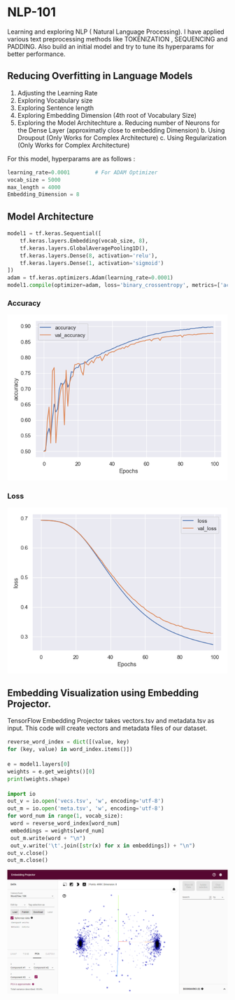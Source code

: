 # NLP-101

Learning and exploring NLP ( Natural Language Processing).
I have applied various text preprocessing methods like TOKENIZATION , SEQUENCING and PADDING.
Also build an initial model and try to tune its hyperparams for better performance.

## Reducing Overfitting in Language Models
1. Adjusting the Learning Rate
2. Exploring Vocabulary size
3. Exploring Sentence length
4. Exploring Embedding Dimension (4th root of Vocabulary Size)
5. Exploring the Model Architechture
    a. Reducing number of Neurons for the Dense Layer (approximatly close to embedding Dimension)
    b. Using Droupout           (Only Works for Complex Architecture)
    c. Using Regularization     (Only Works for Complex Architecture)

For this model, hyperparams are as follows :
```python
learning_rate=0.0001        # For ADAM Optimizer
vocab_size = 5000
max_length = 4000
Embedding_Dimension = 8
```

## Model Architecture
```python
model1 = tf.keras.Sequential([
    tf.keras.layers.Embedding(vocab_size, 8),
    tf.keras.layers.GlobalAveragePooling1D(),
    tf.keras.layers.Dense(8, activation='relu'),
    tf.keras.layers.Dense(1, activation='sigmoid')
])
adam = tf.keras.optimizers.Adam(learning_rate=0.0001)
model1.compile(optimizer=adam, loss='binary_crossentropy', metrics=['accuracy'])
```

### Accuracy
![Accuracy](/Model_Evaluation_Viz/accuracy.png)

### Loss
![Loss](/Model_Evaluation_Viz/loss.png)

## Embedding Visualization using Embedding Projector.
TensorFlow Embedding Projector takes vectors.tsv and metadata.tsv as input.
This code will create vectors and metadata files of our dataset.

```python
reverse_word_index = dict([(value, key)
for (key, value) in word_index.items()])

e = model1.layers[0]
weights = e.get_weights()[0]
print(weights.shape)

import io
out_v = io.open('vecs.tsv', 'w', encoding='utf-8')
out_m = io.open('meta.tsv', 'w', encoding='utf-8')
for word_num in range(1, vocab_size):
 word = reverse_word_index[word_num]
 embeddings = weights[word_num]
 out_m.write(word + "\n")
 out_v.write('\t'.join([str(x) for x in embeddings]) + "\n")
out_v.close()
out_m.close()
```

![embedding](/Embedding_Viz/Embedding_Projector.png)
